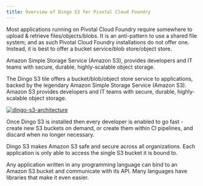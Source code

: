 ```yaml
---
title: Overview of Dingo S3 for Pivotal Cloud Foundry
---
```


Most applications running on Pivotal Cloud Foundry require somewhere to upload & retrieve files/objects/blobs. It is an anti-pattern to use a shared file system; and as such Pivotal Cloud Foundry installations do not offer one. Instead, it is best to offer a bucket service/blob store/object store.

Amazon Simple Storage Service (Amazon S3), provides developers and IT teams with secure, durable, highly-scalable object storage.

The Dingo S3 tile offers a bucket/blob/object store service to applications, backed by the legendary Amazon Simple Storage Service (Amazon S3). Amazon S3 provides developers and IT teams with secure, durable, highly-scalable object storage.

[![dingo-s3-architecture](/dingo-s3/images/architecture.png)](/dingo-s3/about-tile.html)

Once Dingo S3 is installed then every developer is enabled to go fast - create new S3 buckets on demand, or create them within CI pipelines, and discard when no longer necessary.

Dingo S3 makes Amazon S3 safe and secure across all organizations. Each application is only able to access the single S3 bucket it is bound to.

Any application written in any programming language can bind to an Amazon S3 bucket and communicate with its API. Many languages have libraries that make it even easier.
